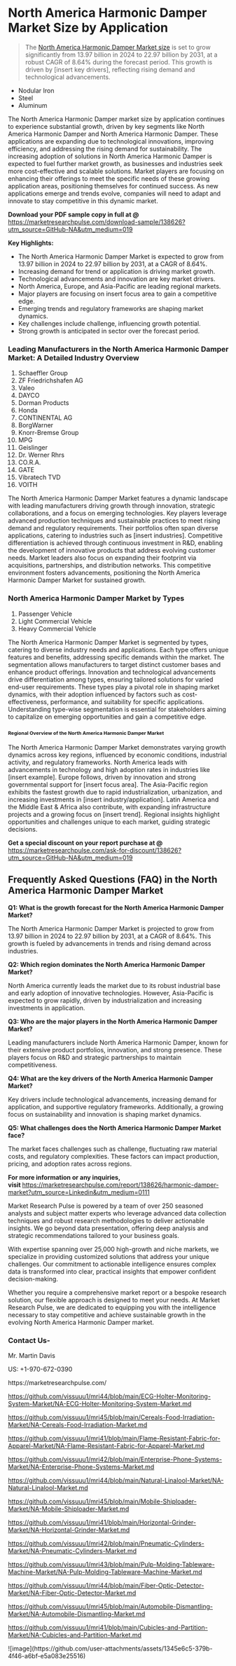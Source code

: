 <h1>North America Harmonic Damper Market&nbsp;Size by Application</h1><blockquote><p>The <a href="https://marketresearchpulse.com/download-sample/138626?utm_source=GitHub-NA&amp;utm_medium=019">North America Harmonic Damper Market size</a> is set to grow significantly from 13.97 billion in 2024 to 22.97 billion by 2031, at a robust CAGR of 8.64% during the forecast period. This growth is driven by [insert key drivers], reflecting rising demand and technological advancements.</p></blockquote><ul><li>Nodular Iron<li> Steel<li> Aluminum</li></ul><p>The North America Harmonic Damper market size by application continues to experience substantial growth, driven by key segments like North America Harmonic Damper and North America Harmonic Damper. These applications are expanding due to technological innovations, improving efficiency, and addressing the rising demand for sustainability. The increasing adoption of solutions in North America Harmonic Damper is expected to fuel further market growth, as businesses and industries seek more cost-effective and scalable solutions. Market players are focusing on enhancing their offerings to meet the specific needs of these growing application areas, positioning themselves for continued success. As new applications emerge and trends evolve, companies will need to adapt and innovate to stay competitive in this dynamic market.</p><p><strong>Download your PDF sample copy in full at @ </strong><a href="https://marketresearchpulse.com/download-sample/138626?utm_source=GitHub-NA&amp;utm_medium=019">https://marketresearchpulse.com/download-sample/138626?utm_source=GitHub-NA&amp;utm_medium=019</a></p><p><strong>Key Highlights: </strong></p><ul><li>The North America Harmonic Damper Market is expected to grow from 13.97 billion in 2024 to 22.97 billion by 2031, at a CAGR of 8.64%.</li><li>Increasing demand for trend or application is driving market growth.</li><li>Technological advancements and innovation are key market drivers.</li><li>North America, Europe, and Asia-Pacific are leading regional markets.</li><li>Major players are focusing on insert focus area to gain a competitive edge.</li><li>Emerging trends and regulatory frameworks are shaping market dynamics.</li><li>Key challenges include challenge, influencing growth potential.</li><li>Strong growth is anticipated in sector over the forecast period.</li></ul><h3>Leading Manufacturers in the North America Harmonic Damper Market: A Detailed Industry Overview</h3><ol><li>Schaeffler Group</li><li>ZF Friedrichshafen AG</li><li>Valeo</li><li>DAYCO</li><li>Dorman Products</li><li>Honda</li><li>CONTINENTAL AG</li><li>BorgWarner</li><li>Knorr-Bremse Group</li><li>MPG</li><li>Geislinger</li><li>Dr. Werner Rhrs</li><li>CO.R.A.</li><li>GATE</li><li>Vibratech TVD</li><li>VOITH</li></ol><div class="flex max-w-full flex-col flex-grow"><div class="min-h-8 text-message flex w-full flex-col items-end gap-2 whitespace-normal break-words [.text-message+&amp;]:mt-5" dir="auto" data-message-author-role="assistant" data-message-id="fd8432e4-4910-450d-b182-61b7bfb0a01f" data-message-model-slug="gpt-4o"><div class="flex w-full flex-col gap-1 empty:hidden first:pt-[3px]"><div class="markdown prose w-full break-words dark:prose-invert light"><p>The North America Harmonic Damper Market features a dynamic landscape with leading manufacturers driving growth through innovation, strategic collaborations, and a focus on emerging technologies. Key players leverage advanced production techniques and sustainable practices to meet rising demand and regulatory requirements. Their portfolios often span diverse applications, catering to industries such as [insert industries]. Competitive differentiation is achieved through continuous investment in R&amp;D, enabling the development of innovative products that address evolving customer needs. Market leaders also focus on expanding their footprint via acquisitions, partnerships, and distribution networks. This competitive environment fosters advancements, positioning the North America Harmonic Damper Market for sustained growth.</p></div></div></div></div><h3>North America Harmonic Damper Market by Types</h3><ol><li>Passenger Vehicle<li> Light Commercial Vehicle<li> Heavy Commercial Vehicle</li></ol><div class="flex max-w-full flex-col flex-grow"><div class="min-h-8 text-message flex w-full flex-col items-end gap-2 whitespace-normal break-words [.text-message+&amp;]:mt-5" dir="auto" data-message-author-role="assistant" data-message-id="084470be-0bb7-4664-bddf-5156b4f41249" data-message-model-slug="gpt-4o-mini"><div class="flex w-full flex-col gap-1 empty:hidden first:pt-[3px]"><div class="markdown prose w-full break-words dark:prose-invert light"><p>The North America Harmonic Damper Market is segmented by types, catering to diverse industry needs and applications. Each type offers unique features and benefits, addressing specific demands within the market. The segmentation allows manufacturers to target distinct customer bases and enhance product offerings. Innovation and technological advancements drive differentiation among types, ensuring tailored solutions for varied end-user requirements. These types play a pivotal role in shaping market dynamics, with their adoption influenced by factors such as cost-effectiveness, performance, and suitability for specific applications. Understanding type-wise segmentation is essential for stakeholders aiming to capitalize on emerging opportunities and gain a competitive edge.</p></div></div></div></div><h3><span style="font-size: 11px;">Regional Overview of the North America Harmonic Damper Market</span></h3><div class="flex max-w-full flex-col flex-grow"><div class="min-h-8 text-message flex w-full flex-col items-end gap-2 whitespace-normal break-words [.text-message+&amp;]:mt-5" dir="auto" data-message-author-role="assistant" data-message-id="e9038762-ce64-4e30-91c9-9bd413514231" data-message-model-slug="gpt-4o-mini"><div class="flex w-full flex-col gap-1 empty:hidden first:pt-[3px]"><div class="markdown prose w-full break-words dark:prose-invert light"><p>The North America Harmonic Damper Market demonstrates varying growth dynamics across key regions, influenced by economic conditions, industrial activity, and regulatory frameworks. North America leads with advancements in technology and high adoption rates in industries like [insert example]. Europe follows, driven by innovation and strong governmental support for [insert focus area]. The Asia-Pacific region exhibits the fastest growth due to rapid industrialization, urbanization, and increasing investments in [insert industry/application]. Latin America and the Middle East &amp; Africa also contribute, with expanding infrastructure projects and a growing focus on [insert trend]. Regional insights highlight opportunities and challenges unique to each market, guiding strategic decisions.</p></div></div></div></div><p><strong>Get a special discount on your report purchase at @ </strong><a href="https://marketresearchpulse.com/ask-for-discount/138626?utm_source=GitHub-NA&amp;utm_medium=019">https://marketresearchpulse.com/ask-for-discount/138626?utm_source=GitHub-NA&amp;utm_medium=019</a></p><h2>Frequently Asked Questions (FAQ) in the North America Harmonic Damper Market</h2><p><strong>Q1: What is the growth forecast for the North America Harmonic Damper Market?</strong></p><p>The North America Harmonic Damper Market is projected to grow from 13.97 billion in 2024 to 22.97 billion by 2031, at a CAGR of 8.64%. This growth is fueled by advancements in trends and rising demand across industries.</p><p><strong>Q2: Which region dominates the North America Harmonic Damper Market?</strong></p><p>North America currently leads the market due to its robust industrial base and early adoption of innovative technologies. However, Asia-Pacific is expected to grow rapidly, driven by industrialization and increasing investments in application.</p><p><strong>Q3: Who are the major players in the North America Harmonic Damper Market?</strong></p><p>Leading manufacturers include North America Harmonic Damper, known for their extensive product portfolios, innovation, and strong presence. These players focus on R&amp;D and strategic partnerships to maintain competitiveness.</p><p><strong>Q4: What are the key drivers of the North America Harmonic Damper Market?</strong></p><p>Key drivers include technological advancements, increasing demand for application, and supportive regulatory frameworks. Additionally, a growing focus on sustainability and innovation is shaping market dynamics.</p><p><strong>Q5: What challenges does the North America Harmonic Damper Market face?</strong></p><p>The market faces challenges such as challenge, fluctuating raw material costs, and regulatory complexities. These factors can impact production, pricing, and adoption rates across regions.</p><p><strong>For more information or any inquiries, visit&nbsp;</strong><a href="https://marketresearchpulse.com/report/138626/harmonic-damper-market?utm_source=Linkedin&utm_medium=0111">https://marketresearchpulse.com/report/138626/harmonic-damper-market?utm_source=Linkedin&utm_medium=0111</a></p><p>Market Research Pulse is powered by a team of over 250 seasoned analysts and subject matter experts who leverage advanced data collection techniques and robust research methodologies to deliver actionable insights. We go beyond data presentation, offering deep analysis and strategic recommendations tailored to your business goals.</p><p>With expertise spanning over 25,000 high-growth and niche markets, we specialize in providing customized solutions that address your unique challenges. Our commitment to actionable intelligence ensures complex data is transformed into clear, practical insights that empower confident decision-making.</p><p>Whether you require a comprehensive market report or a bespoke research solution, our flexible approach is designed to meet your needs. At Market Research Pulse, we are dedicated to equipping you with the intelligence necessary to stay competitive and achieve sustainable growth in the evolving North America Harmonic Damper market.</p><h3><strong>Contact Us-</strong></h3><p>Mr. Martin Davis</p><p>US: +1-970-672-0390</p><p>https://marketresearchpulse.com/</p><p><a href="https://github.com/vissuuu1/mri44/blob/main/ECG-Holter-Monitoring-System-Market/NA-ECG-Holter-Monitoring-System-Market.md">https://github.com/vissuuu1/mri44/blob/main/ECG-Holter-Monitoring-System-Market/NA-ECG-Holter-Monitoring-System-Market.md</a></p><p><a href="https://github.com/vissuuu1/mri45/blob/main/Cereals-Food-Irradiation-Market/NA-Cereals-Food-Irradiation-Market.md">https://github.com/vissuuu1/mri45/blob/main/Cereals-Food-Irradiation-Market/NA-Cereals-Food-Irradiation-Market.md</a></p><p><a href="https://github.com/vissuuu1/mri41/blob/main/Flame-Resistant-Fabric-for-Apparel-Market/NA-Flame-Resistant-Fabric-for-Apparel-Market.md">https://github.com/vissuuu1/mri41/blob/main/Flame-Resistant-Fabric-for-Apparel-Market/NA-Flame-Resistant-Fabric-for-Apparel-Market.md</a></p><p><a href="https://github.com/vissuuu1/mri42/blob/main/Enterprise-Phone-Systems-Market/NA-Enterprise-Phone-Systems-Market.md">https://github.com/vissuuu1/mri42/blob/main/Enterprise-Phone-Systems-Market/NA-Enterprise-Phone-Systems-Market.md</a></p><p><a href="https://github.com/vissuuu1/mri44/blob/main/Natural-Linalool-Market/NA-Natural-Linalool-Market.md">https://github.com/vissuuu1/mri44/blob/main/Natural-Linalool-Market/NA-Natural-Linalool-Market.md</a></p><p><a href="https://github.com/vissuuu1/mri45/blob/main/Mobile-Shiploader-Market/NA-Mobile-Shiploader-Market.md">https://github.com/vissuuu1/mri45/blob/main/Mobile-Shiploader-Market/NA-Mobile-Shiploader-Market.md</a></p><p><a href="https://github.com/vissuuu1/mri41/blob/main/Horizontal-Grinder-Market/NA-Horizontal-Grinder-Market.md">https://github.com/vissuuu1/mri41/blob/main/Horizontal-Grinder-Market/NA-Horizontal-Grinder-Market.md</a></p><p><a href="https://github.com/vissuuu1/mri42/blob/main/Pneumatic-Cylinders-Market/NA-Pneumatic-Cylinders-Market.md">https://github.com/vissuuu1/mri42/blob/main/Pneumatic-Cylinders-Market/NA-Pneumatic-Cylinders-Market.md</a></p><p><a href="https://github.com/vissuuu1/mri43/blob/main/Pulp-Molding-Tableware-Machine-Market/NA-Pulp-Molding-Tableware-Machine-Market.md">https://github.com/vissuuu1/mri43/blob/main/Pulp-Molding-Tableware-Machine-Market/NA-Pulp-Molding-Tableware-Machine-Market.md</a></p><p><a href="https://github.com/vissuuu1/mri44/blob/main/Fiber-Optic-Detector-Market/NA-Fiber-Optic-Detector-Market.md">https://github.com/vissuuu1/mri44/blob/main/Fiber-Optic-Detector-Market/NA-Fiber-Optic-Detector-Market.md</a></p><p><a href="https://github.com/vissuuu1/mri45/blob/main/Automobile-Dismantling-Market/NA-Automobile-Dismantling-Market.md">https://github.com/vissuuu1/mri45/blob/main/Automobile-Dismantling-Market/NA-Automobile-Dismantling-Market.md</a></p><p><a href="https://github.com/vissuuu1/mri41/blob/main/Cubicles-and-Partition-Market/NA-Cubicles-and-Partition-Market.md">https://github.com/vissuuu1/mri41/blob/main/Cubicles-and-Partition-Market/NA-Cubicles-and-Partition-Market.md</a></p>
![image](https://github.com/user-attachments/assets/1345e6c5-379b-4f46-a6bf-e5a083e25516)
